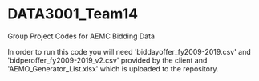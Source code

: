 # DATA3001_Team14
Group Project Codes for AEMC Bidding Data

In order to run this code you will need 'biddayoffer_fy2009-2019.csv' and 'bidperoffer_fy2009-2019_v2.csv' provided by the client 
and 'AEMO_Generator_List.xlsx' which is uploaded to the repository.
